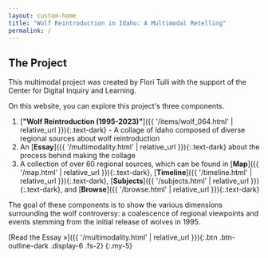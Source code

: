 ```yaml
---
layout: custom-home
title: "Wolf Reintroduction in Idaho: A Multimodal Retelling"
permalink: /
---
```


## The Project 

This multimodal project was created by Flori Tulli with the support of the Center for Digital Inquiry and Learning.

On this website, you can explore this project's three components.

1. [**"Wolf Reintroduction (1995-2023)"**]({{ '/items/wolf_064.html' | relative_url }}){:.text-dark} - A collage of Idaho composed of diverse regional sources about wolf reintroduction
2. An [**Essay**]({{ '/multimodality.html' | relative_url }}){:.text-dark} about the process behind making the collage
3. A collection of over 60 regional sources, which can be found in [**Map**]({{ '/map.html' | relative_url }}){:.text-dark}, [**Timeline**]({{ '/timeline.html' | relative_url }}){:.text-dark}, [**Subjects**]({{ '/subjects.html' | relative_url }}){:.text-dark}, and [**Browse**]({{ '/browse.html' | relative_url }}){:.text-dark}

The goal of these components is to show the various dimensions surrounding the wolf controversy: a coalescence of regional viewpoints and events stemming from the initial release of wolves in 1995.

[Read the Essay &raquo;]({{ '/multimodality.html' | relative_url }}){:.btn .btn-outline-dark .display-6 .fs-2}
{:.my-5}